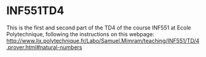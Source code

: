 # INF551TD4

This is the first and second part of the TD4 of the course INF551 at Ecole Polytechnique, following the instructions on this webpage:
http://www.lix.polytechnique.fr/Labo/Samuel.Mimram/teaching/INF551/TD/4.prover.html#natural-numbers

